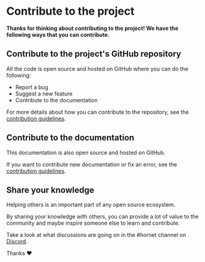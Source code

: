 # Contribute to the project

**Thanks for thinking about contributing to the project! We have the following ways that you can contribute.**

## Contribute to the project's GitHub repository

All the code is open source and hosted on GitHub where you can do the following:

- Report a bug
- Suggest a new feature
- Contribute to the documentation

For more details about how you can contribute to the repository, see the [contribution guidelines](https://github.com/gohornet/hornet/blob/master/CONTRIBUTING.md).

## Contribute to the documentation

This documentation is also open source and hosted on GitHub.

If you want to contribute new documentation or fix an error, see the [contribution guidelines](https://github.com/iotaledger/documentation/blob/develop/.github/CONTRIBUTING.md).

## Share your knowledge

Helping others is an important part of any open source ecosystem.

By sharing your knowledge with others, you can provide a lot of value to the community and maybe inspire someone else to learn and contribute.

Take a look at what discussions are going on in the #hornet channel on [Discord](https://discord.iota.org).

Thanks :heart:
